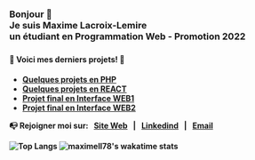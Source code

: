 <!--
**maximell78/maximell78** is a ✨ _special_ ✨ repository because its `README.md` (this file) appears on your GitHub profile.

Here are some ideas to get you started:

- 🔭 I’m currently working on ...
- 🌱 I’m currently learning ...
- 👯 I’m looking to collaborate on ...
- 🤔 I’m looking for help with ...
- 💬 Ask me about ...
- 📫 How to reach me: ...
- 😄 Pronouns: ...
- ⚡ Fun fact: ...
-->

<h3>Bonjour 👋<br>Je suis Maxime Lacroix-Lemire<br>un étudiant en Programmation Web - Promotion 2022<h3>

<h4>🚨 Voici mes derniers projets! 🚨 <h4>

- [Quelques projets en PHP](https://github.com/maximell78/TravauxPHP)
- [Quelques projets en REACT](https://github.com/maximell78/TravauxReact)
- [Projet final en Interface WEB1](https://maximell78.github.io/InterfaceWebProjetFinal/)
- [Projet final en Interface WEB2](https://maximell78.github.io/Portfolio_InterfaceWeb2/)

<p>
    📭 Rejoigner moi sur: &nbsp;
    <a href="https://maxime.lacroix-lemire.ca" target="_blank">Site Web</a> &nbsp; | &nbsp; 
    <a href="https://www.linkedin.com/in/maximell/" target="_blank">Linkedind</a> &nbsp; | &nbsp; 
    <a href="mailto:maxime.lacroix-lemire@hotmail.com" target="_blank">Email</a>
</p>
    
![Top Langs](https://github-readme-stats.vercel.app/api/top-langs/?username=maximell78&langs_count=8)
![maximell78's wakatime stats](https://github-readme-stats.vercel.app/api/wakatime?username=maximell78)
